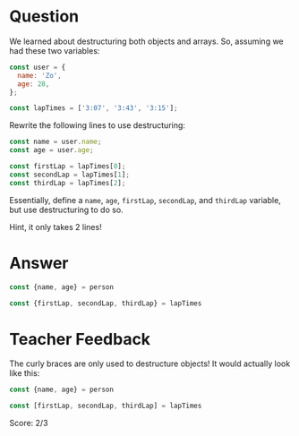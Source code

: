 # Question
We learned about destructuring both objects and arrays. So, assuming we had these two variables:
```js
const user = {
  name: 'Zo',
  age: 28,
};

const lapTimes = ['3:07', '3:43', '3:15'];
```

Rewrite the following lines to use destructuring:
```js
const name = user.name;
const age = user.age;

const firstLap = lapTimes[0];
const secondLap = lapTimes[1];
const thirdLap = lapTimes[2];
```
Essentially, define a `name`, `age`, `firstLap`, `secondLap`, and `thirdLap` variable, but use destructuring to do so.

Hint, it only takes 2 lines!

# Answer
```js
const {name, age} = person

const {firstLap, secondLap, thirdLap} = lapTimes
```

# Teacher Feedback

The curly braces are only used to destructure objects! 
It would actually look like this: 

```js
const {name, age} = person

const [firstLap, secondLap, thirdLap] = lapTimes
```

Score: 2/3